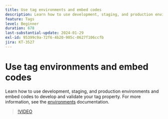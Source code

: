 ```yaml
---
title: Use tag environments and embed codes
description: Learn how to use development, staging, and production environments and embed codes to develop and validate your tag property. 
feature: Tags
level: Beginner
duration: 678
last-substantial-update: 2024-01-29
exl-id: 95399c9a-72f6-4b20-905c-0627f106ccfb
jira: KT-3527
---
```

# Use tag environments and embed codes

Learn how to use development, staging, and production environments and embed codes to develop and validate your tag property. For more information, see the [environments](https://experienceleague.adobe.com/docs/experience-platform/tags/publish/environments/environments.html) documentation.

>[!VIDEO](https://video.tv.adobe.com/v/28729/?learn=on&enablevpops)
